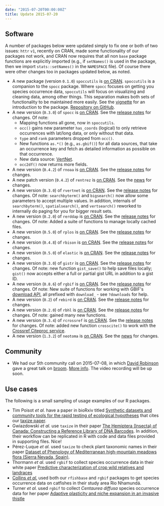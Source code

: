 ```yaml
---
date: "2015-07-20T00:00:00Z"
title: Update 2015-07-20
---
```


## Software

A number of packages below were updated simply to fix one or both of two issues: `httr` `v1`, recently on CRAN, made some functionality of our packages not work, and CRAN now requires that all non `base` package functions are explicitly imported (e.g., if `setNames()` is used in the package, then we import `stats::setNames()` in the `NAMESPACE` file). Of course there were other changes too in packages updated below, as noted.

* A new package (version `0.1.0`) `spoccutils` is [on CRAN](http://cran.rstudio.com/web/packages/spoccutils/). `spoccutils` is a companion to the `spocc` package. Where `spocc` focuses on getting you species occurrence data, `spoccutils` will focus on visualizing and cleaning data, among other things. This separation makes both sets of functionality to be maintained more easily. See the [vignette](https://cran.rstudio.com/web/packages/spoccutils/vignettes/spoccutils_vignette.html) for an introduction to the package. [Repository on GitHub](https://github.com/ropensci/spoccutils).
* A new version (`0.3.0`) of `spocc` is [on CRAN](http://cran.rstudio.com/web/packages/spocc/). See the [release notes](https://github.com/ropensci/spocc/releases/tag/v0.3.0) for changes. Of note: 
    * Mapping functions all gone, now in `spoccutils`. 
    * `occ()` gains new parameter `has_coords` (logical) to only retrieve occurrences with lat/long data, or only without that data. 
    * `type` and `rank` parameters dropped from `occ()`. 
    * New functions `as.*()` (e.g., `as.gbif()`) for all data sources, that take an occurrence key and fetch as detailed information as possible on that occurrence. 
    * New data source: [VertNet](http://vertnet.org/s).
    * `occ2df()` now returns more fields.
* A new version (`0.4.2`) of `rnoaa` is [on CRAN](http://cran.rstudio.com/web/packages/rnoaa/). See the [release notes](https://github.com/ropensci/rnoaa/releases/tag/v0.4.2) for changes. 
* A new patch version (`0.4.2`) of `rentrez` is [on CRAN](http://cran.rstudio.com/web/packages/rentrez/). See the [news](https://cran.rstudio.com/web/packages/rentrez/NEWS) for changes.
* A new version (`0.3.0`) of `rvertnet` is [on CRAN](http://cran.rstudio.com/web/packages/rvertnet/). See the [release notes](https://github.com/ropensci/rvertnet/releases/tag/v0.3.0) for changes. Of note: `searchbyterm()` and `bigsearch()` now allow some parameters to accept multiple values. In addition, internals of `searchbyterm()`, `spatialsearch()`, and `vertsearch()` reworked to internally do paging for you for bigger result sets.
* A new version (`0.2.0`) of `rerddap` is [on CRAN](http://cran.rstudio.com/web/packages/rerddap/). See the [release notes](https://github.com/ropensci/rerddap/releases/tag/v0.2.0) for changes. Of note: Added a suite of functions to manage locally cached files. 
* A new version (`0.5.0`) of `rplos` is [on CRAN](http://cran.rstudio.com/web/packages/rplos/). See the [release notes](https://github.com/ropensci/rplos/releases/tag/v0.5.0) for changes.
* A new version (`0.4.8`) of `rbison` is [on CRAN](http://cran.rstudio.com/web/packages/rbison/). See the [release notes](https://github.com/ropensci/rbison/releases/tag/v0.4.8) for changes.  
* A new version (`0.5.0`) of `elastic` is [on CRAN](http://cran.rstudio.com/web/packages/elastic/). See the [release notes](https://github.com/ropensci/elastic/releases/tag/v0.5.0) for changes.
* A new version (`0.3.0`) of `gistr` is [on CRAN](http://cran.rstudio.com/web/packages/gistr/). See the [release notes](https://github.com/ropensci/gistr/releases/tag/v0.3.0) for changes. Of note: new function `gist_save()` to help save files locally; `gist()` now accepts either a full or partial gist URL in addition to a gist ID.
* A new version (`0.8.6`) of `rgbif` is [on CRAN](http://cran.rstudio.com/web/packages/rgbif/). See the [release notes](https://github.com/ropensci/rgbif/releases/tag/v0.8.6) for changes. Of note: New suite of functions for working with GBIF's [download API](http://www.gbif.org/developer/occurrence#download), all prefixed with `download_` - see `?downloads` for help.
* A new version (`0.2`) of `rebird` is [on CRAN](http://cran.rstudio.com/web/packages/rebird/). See the [release notes](https://github.com/ropensci/rebird/releases) for changes.
* A new version (`0.2.0`) of `rbhl` is [on CRAN](http://cran.rstudio.com/web/packages/rbhl/). See the [release notes](https://github.com/ropensci/rbhl/releases/tag/v0.2.0) for changes. Of note: gained many new functions. 
* A new version (`0.3.4`) of `rcrossref` is [on CRAN](http://cran.rstudio.com/web/packages/rcrossref/). See the [release notes](https://github.com/ropensci/rcrossref/releases/tag/v0.3.4) for changes. Of note: added new function `crosscite()` to work with the [Crossref Citeproc service](http://crosscite.org/citeproc/).
* A new version (`1.3.2`) of `neotoma` is [on CRAN](http://cran.rstudio.com/web/packages/neotoma/). See the [news](https://cran.rstudio.com/web/packages/neotoma/NEWS) for changes.


## Community

* We had our 5th community call on 2015-07-08, in which [David Robinson](http://varianceexplained.org/) gave a great talk on [broom](https://github.com/dgrtwo/broom). [More info](https://github.com/ropensci/commcalls/issues/5#issuecomment-122951281). The video recording will be up soon. 

## Use cases

The following is a small sampling of usage examples of our R packages. 

* Tim Poisot _et al._ have a paper in bioRxiv titled [Synthetic datasets and community tools for the rapid testing of ecological hypotheses][tpoisot] that cites our [taxize paper][taxizems].
* Gwiazdowski _et al._ use `taxize` in their paper [The Hemiptera (Insecta) of Canada: Constructing a Reference Library of DNA Barcodes][plosms]. In addition, their workflow can be replicated in R with code and data files provided in supporting files. Nice!
* Pérez-Luque _et al._ used `taxize` to check plant taxonomic names in their paper [Dataset of Phenology of Mediterranean high-mountain meadows flora (Sierra Nevada, Spain)][phytokeys].
* Thormann _et al._ used `rgbif` to collect species occurrence data in their white paper [Predictive characterization of crop wild relatives and landraces](https://www.duo.uio.no/handle/10852/41681)
* [Collins _et al._][catfish] used both our `rfishbase` and `rgbif` packages to get species occurrence data on catfishes in their study area Rio Nhamundá. 
* Turner _et al._ used `rgbif` to collect _Centaurea diffusa_ species occurrence data for her paper [Adaptive plasticity and niche expansion in an invasive thistle](http://onlinelibrary.wiley.com/doi/10.1002/ece3.1599/full)

[tpoisot]: http://www.biorxiv.org/content/early/2015/06/23/021402
[taxizems]: http://f1000research.com/articles/2-191/v2
[plosms]: http://journals.plos.org/plosone/article?id=10.1371/journal.pone.0125635
[phytokeys]: http://www.ncbi.nlm.nih.gov/pmc/articles/PMC4391960/
[catfish]: http://bdj.pensoft.net/articles.php?id=4162
